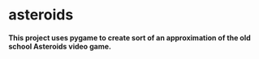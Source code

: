 # asteroids

#### This project uses pygame to create sort of an approximation of the old school Asteroids video game.